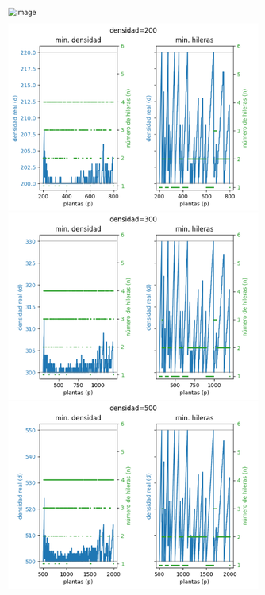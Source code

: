 <!-- insert image -->
![image](https://user-images.githubusercontent.com/8768470/132134761-0b5b8b0a-5b9a-4b9e-8b0a-9b5b9a4b9e8b.png)

<!-- insert local image -->
![image](./assets/algo_eval_dmin_200.png)
![image](./assets/algo_eval_dmin_300.png)
![image](./assets/algo_eval_dmin_500.png)
